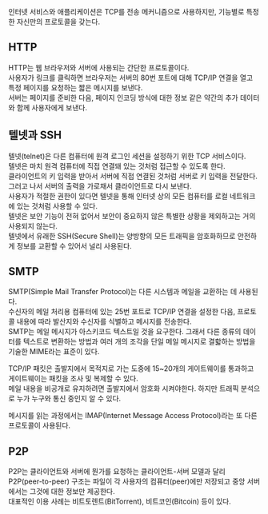 인터넷 서비스와 애플리케이션은 TCP를 전송 메커니즘으로 사용하지만, 기능별로 특정한 자신만의 프로토콜을 갖는다.   

## HTTP
HTTP는 웹 브라우저와 서버에 사용되는 간단한 프로토콜이다.   
사용자가 링크를 클릭하면 브라우저는 서버의 80번 포트에 대해 TCP/IP 연결을 열고 특정 페이지를 요청하는 짧은 메시지를 보낸다.   
서버는 페이지를 준비한 다음, 페이지 인코딩 방식에 대한 정보 같은 약간의 추가 데이터와 함께 사용자에게 보낸다.   

## 텔넷과 SSH
텔넷(telnet)은 다른 컴퓨터에 원격 로그인 세션을 설정하기 위한 TCP 서비스이다.   
텔넷은 마치 원격 컴퓨터에 직접 연결돼 있는 것처럼 접근할 수 있도록 한다.   
클라이언트의 키 입력을 받아서 서버에 직접 연결된 것처럼 서버로 키 입력을 전달한다.   
그러고 나서 서버의 출력을 가로채서 클라이언트로 다시 보낸다.   
사용자가 적절한 권한이 있다면 텔넷을 통해 인터넷 상의 모든 컴퓨터를 로컬 네트워크에 있는 것처럼 사용할 수 있다.   
텔넷은 보안 기능이 전혀 없어서 보안이 중요하지 않은 특별한 상황을 제외하고는 거의 사용되지 않는다.   
텔넷에서 유래한 SSH(Secure Shell)는 양방향의 모든 트래픽을 암호화하므로 안전하게 정보를 교환할 수 있어서 널리 사용된다.   

## SMTP
SMTP(Simple Mail Transfer Protocol)는 다른 시스템과 메일을 교환하는 데 사용된다.   
수신자의 메일 처리용 컴퓨터에 있는 25번 포트로 TCP/IP 연결을 설정한 다음, 프로토콜 내용에 따라 발산지와 수신자를 식별하고 메시지를 전송한다.   
SMTP는 메일 메시지가 아스키코드 텍스트일 것을 요구한다. 그래서 다른 종류의 데이터를 텍스트로 변환하는 방법과 여러 개의 조각을 단일 메일 메시지로 결핣하는 방법을 기술한 MIME라는 표준이 있다.   
   
TCP/IP 패킷은 출발지에서 목적지로 가는 도중에 15~20개의 게이트웨이를 통과하고 게이트웨이는 패킷을 조사 및 복제할 수 있다.   
메일 내용을 비공개로 유지하려면 출발지에서 암호화 시켜야한다. 하지만 트래픽 분석으로 누가 누구와 통신 중인지 알 수 있다.   
   
메시지를 읽는 과정에서는 IMAP(Internet Message Access Protocol)라는 또 다른 프로토콜이 사용된다.   

## P2P
P2P는 클라이언트와 서버에 뭔가를 요청하는 클라이언트-서버 모델과 달리 P2P(peer-to-peer) 구조는 파일이 각 사용자의 컴퓨터(peer)에만 저장되고 중앙 서버에서는 그것에 대한 정보만 제공한다.   
대표적인 이용 사례는 비트토렌트(BitTorrent), 비트코인(Bitcoin) 등이 있다.
